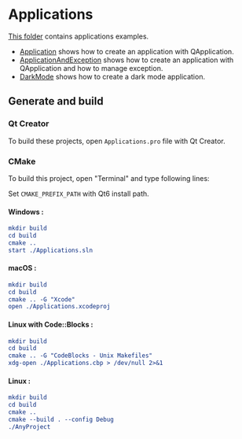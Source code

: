 # Applications

[This folder](.) contains applications examples.

* [Application](Application/README.md) shows how to create an application with QApplication.
* [ApplicationAndException](ApplicationAndException/README.md) shows how to create an application with QApplication and how to manage exception.
* [DarkMode](DarkMode/README.md) shows how to create a dark mode application.

## Generate and build

### Qt Creator

To build these projects, open `Applications.pro` file with Qt Creator.

### CMake

To build this project, open "Terminal" and type following lines:

Set `CMAKE_PREFIX_PATH` with Qt6 install path.

#### Windows :

``` cmake
mkdir build
cd build
cmake ..
start ./Applications.sln
```

#### macOS :

``` cmake
mkdir build
cd build
cmake .. -G "Xcode"
open ./Applications.xcodeproj
```

#### Linux with Code::Blocks :

``` cmake
mkdir build
cd build
cmake .. -G "CodeBlocks - Unix Makefiles"
xdg-open ./Applications.cbp > /dev/null 2>&1
```

#### Linux :

``` cmake
mkdir build
cd build
cmake .. 
cmake --build . --config Debug
./AnyProject
```
